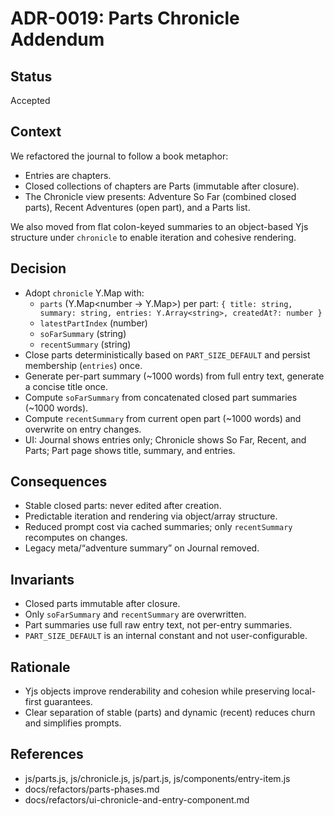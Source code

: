 # ADR-0019: Parts Chronicle Addendum

## Status
Accepted

## Context
We refactored the journal to follow a book metaphor:
- Entries are chapters.
- Closed collections of chapters are Parts (immutable after closure).
- The Chronicle view presents: Adventure So Far (combined closed parts), Recent Adventures (open part), and a Parts list.

We also moved from flat colon-keyed summaries to an object-based Yjs structure under `chronicle` to enable iteration and cohesive rendering.

## Decision
- Adopt `chronicle` Y.Map with:
  - `parts` (Y.Map<number → Y.Map>) per part: `{ title: string, summary: string, entries: Y.Array<string>, createdAt?: number }`
  - `latestPartIndex` (number)
  - `soFarSummary` (string)
  - `recentSummary` (string)
- Close parts deterministically based on `PART_SIZE_DEFAULT` and persist membership (`entries`) once.
- Generate per-part summary (~1000 words) from full entry text, generate a concise title once.
- Compute `soFarSummary` from concatenated closed part summaries (~1000 words).
- Compute `recentSummary` from current open part (~1000 words) and overwrite on entry changes.
- UI: Journal shows entries only; Chronicle shows So Far, Recent, and Parts; Part page shows title, summary, and entries.

## Consequences
- Stable closed parts: never edited after creation.
- Predictable iteration and rendering via object/array structure.
- Reduced prompt cost via cached summaries; only `recentSummary` recomputes on changes.
- Legacy meta/“adventure summary” on Journal removed.

## Invariants
- Closed parts immutable after closure.
- Only `soFarSummary` and `recentSummary` are overwritten.
- Part summaries use full raw entry text, not per-entry summaries.
 - `PART_SIZE_DEFAULT` is an internal constant and not user-configurable.

## Rationale
- Yjs objects improve renderability and cohesion while preserving local-first guarantees.
- Clear separation of stable (parts) and dynamic (recent) reduces churn and simplifies prompts.

## References
- js/parts.js, js/chronicle.js, js/part.js, js/components/entry-item.js
- docs/refactors/parts-phases.md
- docs/refactors/ui-chronicle-and-entry-component.md